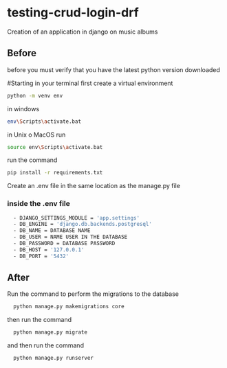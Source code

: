 # testing-crud-login-drf
Creation of an application in django on music albums

## Before
before you must verify that you have the latest python version downloaded

#Starting
in your terminal
first create a virtual environment
```sh
python -m venv env
```
in windows
```sh
env\Scripts\activate.bat
```
in Unix o MacOS run
```sh
source env\Scripts\activate.bat
```
run the command
```sh
pip install -r requirements.txt
```

Create an .env file in the same location as the manage.py file

### inside the .env file
```sh
  - DJANGO_SETTINGS_MODULE = 'app.settings'
  - DB_ENGINE = 'django.db.backends.postgresql'
  - DB_NAME = DATABASE NAME
  - DB_USER = NAME USER IN THE DATABASE
  - DB_PASSWORD = DATABASE PASSWORD
  - DB_HOST = '127.0.0.1'
  - DB_PORT = '5432'
```

## After
Run the command to perform the migrations to the database
```sh
  python manage.py makemigrations core
```
then run the command

```sh
  python manage.py migrate
```
and then run the command
```sh
  python manage.py runserver
```
